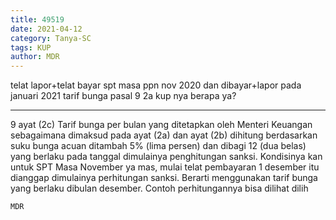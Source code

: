 ```yaml
---
title: 49519
date: 2021-04-12
category: Tanya-SC
tags: KUP
author: MDR
---
```


telat lapor+telat bayar spt masa ppn nov 2020 dan dibayar+lapor pada januari 2021 tarif bunga pasal 9 2a kup nya berapa ya?

---

9 ayat (2c) Tarif bunga per bulan yang ditetapkan oleh Menteri Keuangan sebagaimana dimaksud pada ayat (2a) dan ayat (2b) dihitung berdasarkan suku bunga acuan ditambah 5% (lima persen) dan dibagi 12 (dua belas) yang berlaku pada tanggal dimulainya penghitungan sanksi. Kondisinya kan untuk SPT Masa November ya mas, mulai telat pembayaran 1 desember itu dianggap dimulainya perhitungan sanksi. Berarti menggunakan tarif bunga yang berlaku dibulan desember. Contoh perhitungannya bisa dilihat dilih

`MDR`
